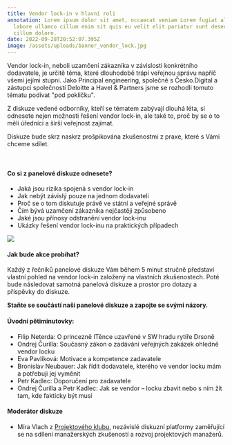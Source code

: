 ```yaml
---
title: Vendor lock-in v hlavní roli
annotation: Lorem ipsum dolor sit amet, occaecat veniam Lorem fugiat aliqua
  labore ullamco cillum enim sit quis eu velit elit pariatur sunt deserunt ut
  cillum dolore.
date: 2022-09-28T20:52:07.395Z
image: /assets/uploads/banner_vendor_lock.jpg
---
```

Vendor lock-in, neboli uzamčení zákazníka v závislosti konkrétního dodavatele, je určitě téma, které dlouhodobě trápí veřejnou správu napříč všemi jejími stupni. Jako Principal engineering, společně s Česko.Digital a zástupci společností Deloitte a Havel & Partners jsme se rozhodli tomuto tématu podívat "pod pokličku".

Z diskuze vedené odborníky, kteří se tématem zabývají dlouhá léta, si odnesete nejen možnosti řešení vendor lock-in, ale také to, proč by se o to měli úředníci a širší veřejnost zajímat.

Diskuze bude skrz naskrz prošpikována zkušenostmi z praxe, které s Vámi chceme sdílet.

 

#### Co si z panelové diskuze odnesete?

* Jaká jsou rizika spojená s vendor lock-in
* Jak nebýt závislý pouze na jednom dodavateli
* Proč se o tom diskutuje právě ve státní a veřejné správě
* Čím bývá uzamčení zákazníka nejčastěji způsobeno
* Jaké jsou přínosy odstranění vendor lock-inu
* Ukázky řešení vendor lock-inu na praktických případech

![](blob:https://cesko-digital.atlassian.net/cb7a3730-d51f-403a-9948-6b364a5e29e7#media-blob-url=true&id=01855871-8ec2-4bf1-8c92-f1e4c137f85a&collection=contentId-486866709&contextId=486866709&mimeType=image%2Fjpeg&name=Vendor%20lock%20final.jpg&size=3654810&height=4134&width=3508&alt=)

#### Jak bude akce probíhat?

Každý z řečníků panelové diskuze Vám během 5 minut stručně představí vlastní pohled na vendor lock-in založený na vlastních zkušenostech. Poté bude následovat samotná panelová diskuze a prostor pro dotazy a příspěvky do diskuze.

**Staňte se součástí naší panelové diskuze a zapojte se svými názory.**

#### Úvodní pětiminutovky:

* Filip Neterda: O princezně ITěnce uzavřené v SW hradu rytíře Drsoně
* Ondrej Čurilla: Současný zákon o zadávání veřejných zakázek ohledně vendor locku
* Eva Pavlíková: Motivace a kompetence zadavatele
* Bronislav Neubauer: Jak řídit dodavatele, kterého ve vendor locku mám a potřebuji jej vyměnit
* Petr Kadlec: Doporučení pro zadavatele
* Ondrej Čurilla a Petr Kadlec: Jak se vendor – locku zbavit nebo s ním žít tam, kde fakticky být musí

#### Moderátor diskuze

* Míra Vlach z [Projektového klubu](https://projektovyklub.weebly.com/ "https\://projektovyklub.weebly.com/"), nezávislé diskuzní platformy zaměřující se na sdílení manažerských zkušeností a rozvoj projektových manažerů.